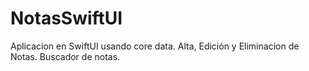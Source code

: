 # NotasSwiftUI

Aplicacion en SwiftUI usando core data. 
Alta, Edición y Eliminacion de Notas. 
Buscador de notas. 
